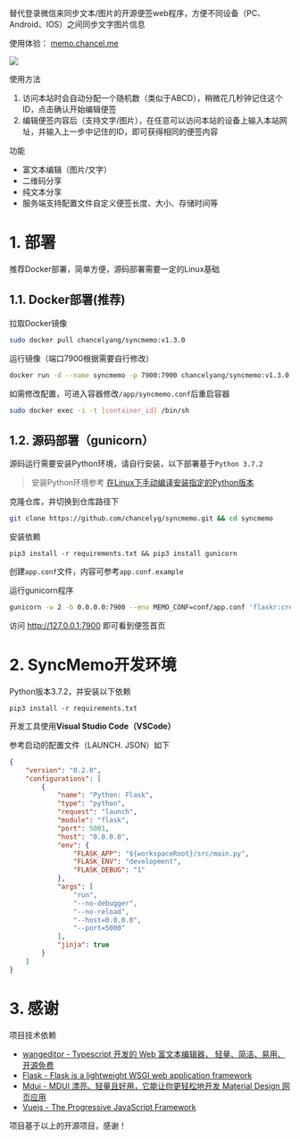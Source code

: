 替代登录微信来同步文本/图片的开源便签web程序，方便不同设备（PC、Android、IOS）之间同步文字图片信息

使用体验： [memo.chancel.me](https://memo.chancel.me)

![](https://image.chancel.me/2022/04/08/e289570993967.gif)


使用方法
1. 访问本站时会自动分配一个随机数（类似于ABCD），稍微花几秒钟记住这个ID，点击确认开始编辑便签
2. 编辑便签内容后（支持文字/图片），在任意可以访问本站的设备上输入本站网址，并输入上一步中记住的ID，即可获得相同的便签内容

功能
* 富文本编辑（图片/文字）
* 二维码分享
* 纯文本分享
* 服务端支持配置文件自定义便签长度、大小、存储时间等

# 1. 部署
推荐Docker部署，简单方便，源码部署需要一定的Linux基础

## 1.1. Docker部署(推荐)
拉取Docker镜像
```bash
sudo docker pull chancelyang/syncmemo:v1.3.0
```

运行镜像（端口7900根据需要自行修改）
```bash
docker run -d --name syncmemo -p 7900:7900 chancelyang/syncmemo:v1.3.0
```

如需修改配置，可进入容器修改`/app/syncmemo.conf`后重启容器
```bash
sudo docker exec -i -t [container_id] /bin/sh
```

## 1.2. 源码部署（gunicorn）

源码运行需要安装Python环境，请自行安装，以下部署基于`Python 3.7.2`

> 安装Python环境参考 [在Linux下手动编译安装指定的Python版本](https://www.chancel.me/notes/52)

克隆仓库，并切换到仓库路径下
```bash
git clone https://github.com/chancelyg/syncmemo.git && cd syncmemo
```

安装依赖
``` shell
pip3 install -r requirements.txt && pip3 install gunicorn
```

创建`app.conf`文件，内容可参考`app.conf.example`

运行gunicorn程序

```bash
gunicorn -w 2 -b 0.0.0.0:7900 --env MEMO_CONF=conf/app.conf 'flaskr:create_app()
```

访问 http://127.0.0.1:7900 即可看到便签首页


# 2. SyncMemo开发环境

Python版本3.7.2，并安装以下依赖

``` Shell
pip3 install -r requirements.txt
```

开发工具使用**Visual Studio Code（VSCode）**

参考启动的配置文件（LAUNCH. JSON）如下

``` Json
{
    "version": "0.2.0",
    "configurations": [
        {
            "name": "Python: Flask",
            "type": "python",
            "request": "launch",
            "module": "flask",
            "port": 5001,
            "host": "0.0.0.0",
            "env": {
                "FLASK_APP": "${workspaceRoot}/src/main.py",
                "FLASK_ENV": "development",
                "FLASK_DEBUG": "1"
            },
            "args": [
                "run",
                "--no-debugger",
                "--no-reload",
                "--host=0.0.0.0",
                "--port=5000"
            ],
            "jinja": true
        }
    ]
}
```

# 3. 感谢

项目技术依赖
* [wangeditor - Typescript 开发的 Web 富文本编辑器， 轻量、简洁、易用、开源免费](https://www.wangeditor.com/)
* [Flask - Flask is a lightweight WSGI web application framework](https://github.com/pallets/flask)
* [Mdui - MDUI 漂亮、轻量且好用，它能让你更轻松地开发 Material Design 网页应用](https://www.mdui.org)
* [Vuejs - The Progressive JavaScript Framework](https://vuejs.org/)

项目基于以上的开源项目，感谢！